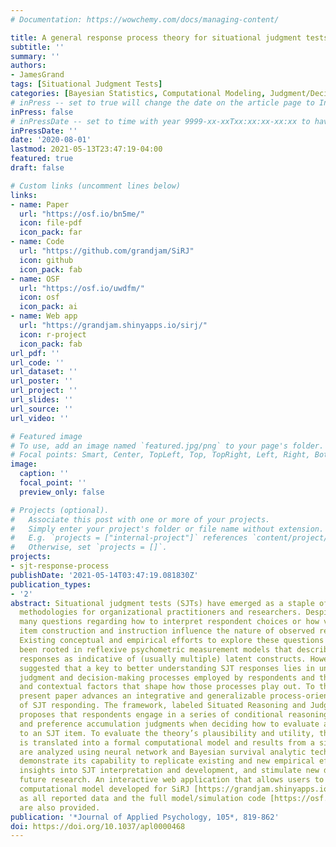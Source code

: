 ```yaml
---
# Documentation: https://wowchemy.com/docs/managing-content/

title: A general response process theory for situational judgment tests
subtitle: ''
summary: ''
authors:
- JamesGrand
tags: [Situational Judgment Tests]
categories: [Bayesian Statistics, Computational Modeling, Judgment/Decision-Making, Testing/Assessment]
# inPress -- set to true will change the date on the article page to In Press; set to false will show publication date
inPress: false
# inPressDate -- set to time with year 9999-xx-xxTxx:xx:xx-xx:xx to have article listed as "in press" on Publications page; set to '' and include a date in the 'date' field once published
inPressDate: ''
date: '2020-08-01'
lastmod: 2021-05-13T23:47:19-04:00
featured: true
draft: false

# Custom links (uncomment lines below)
links:
- name: Paper
  url: "https://osf.io/bn5me/"
  icon: file-pdf
  icon_pack: far
- name: Code
  url: "https://github.com/grandjam/SiRJ"
  icon: github
  icon_pack: fab
- name: OSF
  url: "https://osf.io/uwdfm/"
  icon: osf
  icon_pack: ai
- name: Web app
  url: "https://grandjam.shinyapps.io/sirj/"
  icon: r-project
  icon_pack: fab
url_pdf: ''
url_code: ''
url_dataset: ''
url_poster: ''
url_project: ''
url_slides: ''
url_source: ''
url_video: ''

# Featured image
# To use, add an image named `featured.jpg/png` to your page's folder.
# Focal points: Smart, Center, TopLeft, Top, TopRight, Left, Right, BottomLeft, Bottom, BottomRight.
image:
  caption: ''
  focal_point: ''
  preview_only: false

# Projects (optional).
#   Associate this post with one or more of your projects.
#   Simply enter your project's folder or file name without extension.
#   E.g. `projects = ["internal-project"]` references `content/project/deep-learning/index.md`.
#   Otherwise, set `projects = []`.
projects:
- sjt-response-process
publishDate: '2021-05-14T03:47:19.081830Z'
publication_types:
- '2'
abstract: Situational judgment tests (SJTs) have emerged as a staple of assessment
  methodologies for organizational practitioners and researchers. Despite their prevalence,
  many questions regarding how to interpret respondent choices or how variations in
  item construction and instruction influence the nature of observed responses remain.
  Existing conceptual and empirical efforts to explore these questions have largely
  been rooted in reflexive psychometric measurement models that describe participant
  responses as indicative of (usually multiple) latent constructs. However, some have
  suggested that a key to better understanding SJT responses lies in unpacking the
  judgment and decision-making processes employed by respondents and the psychological
  and contextual factors that shape how those processes play out. To this end, the
  present paper advances an integrative and generalizable process-oriented theory
  of SJT responding. The framework, labeled Situated Reasoning and Judgment (SiRJ),
  proposes that respondents engage in a series of conditional reasoning, similarity,
  and preference accumulation judgments when deciding how to evaluate and respond
  to an SJT item. To evaluate the theory’s plausibility and utility, the SiRJ framework
  is translated into a formal computational model and results from a simulation study
  are analyzed using neural network and Bayesian survival analytic techniques that
  demonstrate its capability to replicate existing and new empirical effects, suggest
  insights into SJT interpretation and development, and stimulate new directions for
  future research. An interactive web application that allows users to explore the
  computational model developed for SiRJ [https://grandjam.shinyapps.io/sirj](https://grandjam.shinyapps.io/sirj) as well
  as all reported data and the full model/simulation code [https://osf.io/uwdfm/](https://osf.io/uwdfm/)
  are also provided.
publication: '*Journal of Applied Psychology, 105*, 819-862'
doi: https://doi.org/10.1037/apl0000468
---
```

